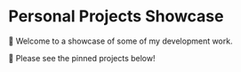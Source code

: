 # Personal Projects Showcase

👋 Welcome to a showcase of some of my development work.

📍 Please see the pinned projects below!
